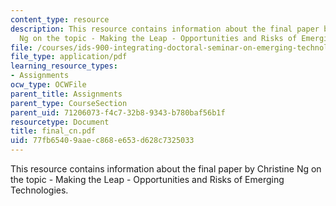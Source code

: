 ```yaml
---
content_type: resource
description: This resource contains information about the final paper by Christine
  Ng on the topic - Making the Leap - Opportunities and Risks of Emerging Technologies.
file: /courses/ids-900-integrating-doctoral-seminar-on-emerging-technologies-fall-2005/77fb65409aaec868e653d628c7325033_final_cn.pdf
file_type: application/pdf
learning_resource_types:
- Assignments
ocw_type: OCWFile
parent_title: Assignments
parent_type: CourseSection
parent_uid: 71206073-f4c7-32b8-9343-b780baf56b1f
resourcetype: Document
title: final_cn.pdf
uid: 77fb6540-9aae-c868-e653-d628c7325033
---
```

This resource contains information about the final paper by Christine Ng on the topic - Making the Leap - Opportunities and Risks of Emerging Technologies.

